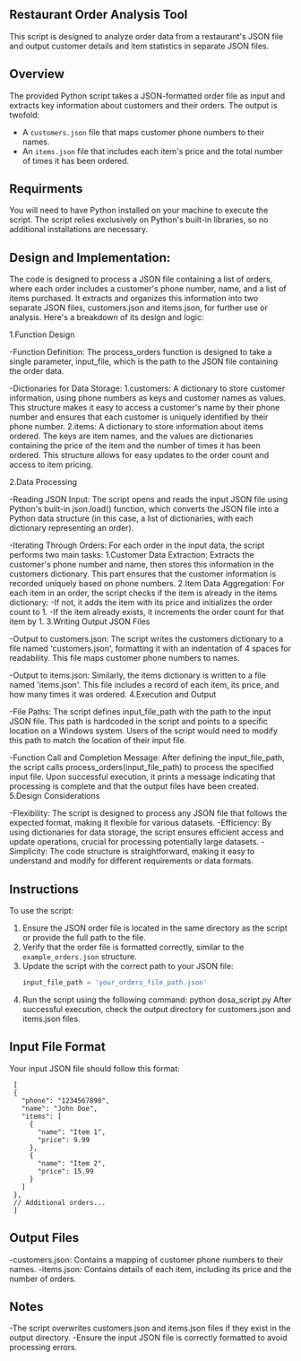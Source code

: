 ## Restaurant Order Analysis Tool

This script is designed to analyze order data from a restaurant's JSON file and output customer details and item statistics in separate JSON files.

## Overview

The provided Python script takes a JSON-formatted order file as input and extracts key information about customers and their orders. The output is twofold:

- A `customers.json` file that maps customer phone numbers to their names.
- An `items.json` file that includes each item's price and the total number of times it has been ordered.

## Requirments

You will need to have Python installed on your machine to execute the script. The script relies exclusively on Python's built-in libraries, so no additional installations are necessary.

## Design and Implementation: 

The code is designed to process a JSON file containing a list of orders, where each order includes a customer's phone number, name, and a list of items purchased. It extracts and organizes this information into two separate JSON files, customers.json and items.json, for further use or analysis. Here's a breakdown of its design and logic:

1.Function Design 

-Function Definition: The process_orders function is designed to take a single parameter, input_file, which is the path to the JSON file containing the order data.

-Dictionaries for Data Storage:
  1.customers: A dictionary to store customer information, using phone numbers as keys and customer names as values. This structure makes it easy to access a customer's name by their phone number and ensures that each 
  customer is uniquely identified by their phone number.
  2.items: A dictionary to store information about items ordered. The keys are item names, and the values are dictionaries containing the price of the item and the number of times it has been ordered. This structure 
  allows for easy updates to the order count and access to item pricing.

2.Data Processing

-Reading JSON Input: The script opens and reads the input JSON file using Python's built-in json.load() function, which converts the JSON file into a Python data structure (in this case, a list of dictionaries, with each dictionary representing an order).

-Iterating Through Orders: For each order in the input data, the script performs two main tasks:
   1.Customer Data Extraction: Extracts the customer's phone number and name, then stores this information in the customers dictionary. This part ensures that the customer information is recorded uniquely based on phone 
   numbers.
   2.Item Data Aggregation: For each item in an order, the script checks if the item is already in the items dictionary:
     -If not, it adds the item with its price and initializes the order count to 1.
     -If the item already exists, it increments the order count for that item by 1.
3.Writing Output JSON Files

-Output to customers.json: The script writes the customers dictionary to a file named 'customers.json', formatting it with an indentation of 4 spaces for readability. This file maps customer phone numbers to names.

-Output to items.json: Similarly, the items dictionary is written to a file named 'items.json'. This file includes a record of each item, its price, and how many times it was ordered.
4.Execution and Output

-File Paths: The script defines input_file_path with the path to the input JSON file. This path is hardcoded in the script and points to a specific location on a Windows system. Users of the script would need to modify 
 this path to match the location of their input file.

-Function Call and Completion Message: After defining the input_file_path, the script calls process_orders(input_file_path) to process the specified input file. Upon successful execution, it prints a message indicating 
 that processing is complete and that the output files have been created.
5.Design Considerations

-Flexibility: The script is designed to process any JSON file that follows the expected format, making it flexible for various datasets.
-Efficiency: By using dictionaries for data storage, the script ensures efficient access and update operations, crucial for processing potentially large datasets.
-Simplicity: The code structure is straightforward, making it easy to understand and modify for different requirements or data formats.
## Instructions

To use the script:

1. Ensure the JSON order file is located in the same directory as the script or provide the full path to the file.
2. Verify that the order file is formatted correctly, similar to the `example_orders.json` structure.
3. Update the script with the correct path to your JSON file:
   ```python
   input_file_path = 'your_orders_file_path.json'
4. Run the script using the following command:
   python dosa_script.py
   After successful execution, check the output directory for customers.json and items.json files.
## Input File Format
Your input JSON file should follow this format:

     
     [
     {
       "phone": "1234567890",
       "name": "John Doe",
       "items": [
         {
           "name": "Item 1",
           "price": 9.99
         },
         {
           "name": "Item 2",
           "price": 15.99
         }
       ]
     },
     // Additional orders...
     ]

## Output Files

-customers.json: Contains a mapping of customer phone numbers to their names.
-items.json: Contains details of each item, including its price and the number of orders.
## Notes

-The script overwrites customers.json and items.json files if they exist in the output directory.
-Ensure the input JSON file is correctly formatted to avoid processing errors.
   
     
